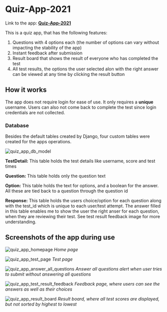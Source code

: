 # Quiz-App-2021
Link to the app: **[Quiz-App-2021](https://quiz-app-2021.herokuapp.com/)**

This is a quiz app, that has the following features:

1. Questions with 4 options each (the number of options can vary without impacting the stability of the app)
2. Instant feedback after submission
3. Result board that shows the result of everyone who has completed the test
4. All test results, the options the user selected alon with the right answer can be viewed at any time by clicking the result button

## How it works
The app does not require login for ease of use. It only requires a **unique** username. Users can also not come back to complete the test since login credentials are not collected.

### Database

Besides the default tables created by Django, four custom tables were created for the apps operations.

![quiz_app_db_model](https://user-images.githubusercontent.com/4976722/104733071-72c47a80-573e-11eb-8bec-54085938278f.PNG)

**TestDetail:** This table holds the test details like username, score and test times

**Question:** This table holds only the question text

**Option:** This table holds the text for options, and a boolean for the answer. All these are tied back to a question through the question id

**Response:** This table holds the users choice/option for each question along with the test_id which is unique to each user/test attempt. The answer filled in this table enables me to show the user the right anser for each question, when they are reviewing their test. See test result feedback image for more understanding.

## Screenshots of the app during use
![quiz_app_homepage](https://user-images.githubusercontent.com/4976722/104733119-866fe100-573e-11eb-96a7-133578bf9ea1.PNG)
*Home page*

![quiz_app_test_page](https://user-images.githubusercontent.com/4976722/104733249-b323f880-573e-11eb-8c5d-839f4b1c31b9.PNG)
*Test page*

![quiz_app_answer_all_questions](https://user-images.githubusercontent.com/4976722/104732916-34c75680-573e-11eb-8bcf-9db21b76c35a.PNG)
*Answer all questions alert when user tries to submit without answering all questions*

![quiz_app_test_result_feedback](https://user-images.githubusercontent.com/4976722/104733322-cdf66d00-573e-11eb-9021-14a6318bc51d.PNG)
*Feedback page, where users can see the answers as well as their choices*

![quiz_app_result_board](https://user-images.githubusercontent.com/4976722/104733183-9be50b00-573e-11eb-8d2c-3dd8420542a8.PNG)
*Result board, where all test scores are displayed, but not sorted by highest to lowest*